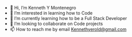- 👋 Hi, I’m Kenneth Y Montenegro
- 👀 I’m interested in learning how to Code
- 🌱 I’m currently learning how to be a Full Stack Developer
- 💞️ I’m looking to collaborate on Code projects
- 📫 How to reach me by email Kennethyerold@gmail.com

<!---
kennethmonten/kennethmonten is a ✨ special ✨ repository because its `README.md` (this file) appears on your GitHub profile.
You can click the Preview link to take a look at your changes.
--->
